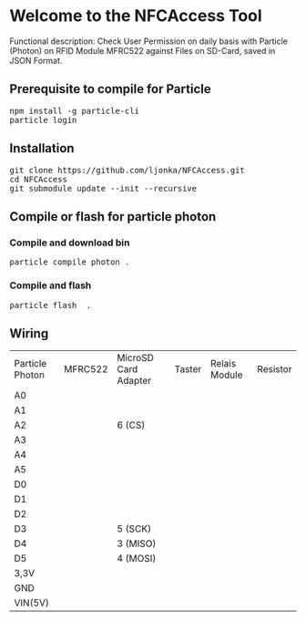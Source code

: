<h1>Welcome to the NFCAccess Tool</h1>

Functional description: Check User Permission on daily basis with Particle (Photon) on RFID Module MFRC522 against Files on SD-Card, saved in JSON Format.

<h2>Prerequisite to compile for Particle</h2>
<pre>
npm install -g particle-cli
particle login
</pre>

<h2>Installation</h2>
<pre>
git clone https://github.com/ljonka/NFCAccess.git
cd NFCAccess
git submodule update --init --recursive
</pre>

<h2>Compile or flash for particle photon</h2>

<h3>Compile and download bin</h3>
<pre>particle compile photon .</pre>

<h3>Compile and flash</h3> 
<pre>particle flash <device id> .</pre>

<h2>Wiring</h2>

<table>
<tr>
	<td>Particle Photon</td>
	<td>MFRC522</td>
	<td>MicroSD Card Adapter</td>
	<td>Taster</td>
	<td>Relais Module</td>
	<td>Resistor</td>
<tr>
<tr>
	<td>A0</td>
	<td></td>
	<td></td>
	<td></td>
	<td></td>
	<td></td>
<tr>
<tr>
	<td>A1</td>
	<td></td>
	<td></td>
	<td></td>
	<td></td>
	<td></td>
<tr>
<tr>
	<td>A2</td>
	<td></td>
	<td>6 (CS)</td>
	<td></td>
	<td></td>
	<td></td>
<tr>
<tr>
	<td>A3</td>
	<td></td>
	<td></td>
	<td></td>
	<td></td>
	<td></td>
<tr>
<tr>
	<td>A4</td>
	<td></td>
	<td></td>
	<td></td>
	<td></td>
	<td></td>
<tr>
<tr>
	<td>A5</td>
	<td></td>
	<td></td>
	<td></td>
	<td></td>
	<td></td>
<tr>
<tr>
	<td>D0</td>
	<td></td>
	<td></td>
	<td></td>
	<td></td>
	<td></td>
<tr>
<tr>
	<td>D1</td>
	<td></td>
	<td></td>
	<td></td>
	<td></td>
	<td></td>
<tr>
<tr>
	<td>D2</td>
	<td></td>
	<td></td>
	<td></td>
	<td></td>
	<td></td>
<tr>
<tr>
	<td>D3</td>
	<td></td>
	<td>5 (SCK)</td>
	<td></td>
	<td></td>
	<td></td>
<tr>
<tr>
	<td>D4</td>
	<td></td>
	<td>3 (MISO)</td>
	<td></td>
	<td></td>
	<td></td>
<tr>
<tr>
	<td>D5</td>
	<td></td>
	<td>4 (MOSI)</td>
	<td></td>
	<td></td>
	<td></td>
<tr>
<tr>
	<td>3,3V</td>
	<td></td>
	<td></td>
	<td></td>
	<td></td>
	<td></td>
<tr>
<tr>
	<td>GND</td>
	<td></td>
	<td></td>
	<td></td>
	<td></td>
	<td></td>
<tr>
<tr>
	<td>VIN(5V)</td>
	<td></td>
	<td></td>
	<td></td>
	<td></td>
	<td></td>
<tr>

</table>




